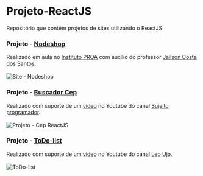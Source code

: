 # Projeto-ReactJS
Repositório que contém projetos de sites utilizando o ReactJS


### Projeto - <a href="https://github.com/MaxHenriique/Projeto-ReactJS/tree/main/nodeshop">Nodeshop</a>
Realizado em aula no <a href="https://www.proa.org.br/plataforma-proa/">Instituto PROA</a> com auxílio do professor <a href="https://www.linkedin.com/in/jailson-costa-dos-santos/">Jailson Costa dos Santos</a>.
<br>
<br>
![Site - Nodeshop](https://user-images.githubusercontent.com/101279529/164363799-14b8ae75-d421-44a4-aaa8-513c152c0d1c.png)


### Projeto - <a href="https://github.com/MaxHenriique/Projetos-ReactJS/tree/main/buscador-cep">Buscador Cep</a>
Realizado com suporte de um <a href="https://www.youtube.com/watch?v=oy4cbqE1_qc">video</a> no Youtube do canal <a href="https://www.youtube.com/channel/UCLc5Bq2yfs-S3Zse3ZFRMEQ">Sujeito programador</a>.
<br>
<br>
![Projeto - Cep ReactJS](https://user-images.githubusercontent.com/101279529/168178124-c34c2453-9d04-481b-9370-173fe6529263.png)


### Projeto - <a href="https://github.com/MaxHenriique/Projetos-ReactJS/tree/main/ToDo-list">ToDo-list</a>
Realizado com suporte de um <a href="https://www.youtube.com/watch?v=ipI0IIJJPmo&t=2125s">video</a> no Youtube do canal <a href="https://www.youtube.com/c/LeoUjo">Leo Ujo</a>.
<br>
<br>
![ToDo-list](https://user-images.githubusercontent.com/101279529/169152039-d6b69c9c-3148-426a-be61-c45dd4b0342c.jpg)
